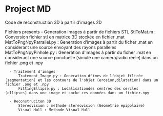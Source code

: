 # Project MD
 
Code de reconstruction 3D à partir d'images 2D

Fichiers presents
     - Generation images à partir de fichiers STL 
          StlToMat.m : Conversion fichier stl en matrice 3D stockée en fichier .mat
          MatToPngNpyParrallel.py : Generation d'images à partir du ficher .mat en considerant une source envoyant des rayons paralleles
          MatToPngNpyPinhole.py : Generation d'images à partir du ficher .mat en considerant une source ponctuelle (simule une camera/radio reele) dans un fichier .png et .npy
      
      - Traitement d'images 
          Tratement_Image.py : Generation d'imes de l'objet filtrée (segmentation) et les contours de l'objet (erosion,dilatation) dans un fichier .png et .npy
          FittingEllipse.py : Localisationdes centres des cercles (ellipses) dans une image et socke ces données dans un fichier.npy

      - Reconstruciton 3D
          Stereovision : methode stereovision (Geometrie epipolaire)
          Visual Hull : Methode Visual Hull
